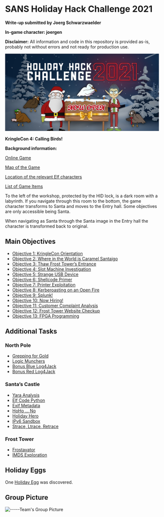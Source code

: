 <h1 id="sans-holiday-hack-challenge-2021">SANS Holiday Hack Challenge 2021</h1>
<p><strong>Write-up submitted by Joerg Schwarzwaelder</strong></p>
<p><strong>In-game character: joergen</strong></p>
<p><strong>Disclaimer:</strong> All information and code in this repository is provided as-is, probably not without errors and not ready for production use.</p>
<p><img src="https://github.com/joergschwarzwaelder/hhc2021/blob/master/hhc2021-logo.jpg" alt="HHC2021 Logo"></p>
<p><strong>KringleCon 4: Calling Birds!</strong></p>
<p><strong>Background information:</strong></p>
<p><a href="https://2021.kringlecon.com/">Online Game</a></p>
<p><a href="https://github.com/joergschwarzwaelder/hhc2021/blob/master/Map.md">Map of the Game</a></p>
<p><a href="https://github.com/joergschwarzwaelder/hhc2021/blob/master/Elf%20Directory.md">Location of the relevant Elf characters</a></p>
<p><a href="https://github.com/joergschwarzwaelder/hhc2021/blob/master/Items.md">List of Game Items</a></p>
<p>To the left of the workshop, protected by the HID lock, is a dark room with a labyrinth. If you navigate through this room to the bottom, the game character transforms to Santa and moves to the Entry hall. Some objectives are only accessible being Santa.</p>
<p>When navigating as Santa through the Santa image in the Entry hall the character is transformed back to original.</p>
<h2 id="main-objectives">Main Objectives</h2>
<ul>
<li><a href="https://github.com/joergschwarzwaelder/hhc2021/tree/master/Objective-1">Objective 1: KringleCon Orientation</a></li>
<li><a href="https://github.com/joergschwarzwaelder/hhc2021/tree/master/Objective-2">Objective 2: Where in the World is Caramel Santaigo</a></li>
<li><a href="https://github.com/joergschwarzwaelder/hhc2021/tree/master/Objective-3">Objective 3: Thaw Frost Tower’s Entrance</a></li>
<li><a href="https://github.com/joergschwarzwaelder/hhc2021/tree/master/Objective-4">Objective 4: Slot Machine Investigation</a></li>
<li><a href="https://github.com/joergschwarzwaelder/hhc2021/tree/master/Objective-5">Objective 5: Strange USB Device</a></li>
<li><a href="https://github.com/joergschwarzwaelder/hhc2021/tree/master/Objective-6">Objective 6: Shellcode Primer</a></li>
<li><a href="https://github.com/joergschwarzwaelder/hhc2021/tree/master/Objective-7">Objective 7: Printer Exploitation</a></li>
<li><a href="https://github.com/joergschwarzwaelder/hhc2021/tree/master/objective-8">Objective 8: Kerberoasting on an Open Fire</a></li>
<li><a href="https://github.com/joergschwarzwaelder/hhc2021/tree/master/Objective-9">Objective 9: Splunk!</a></li>
<li><a href="https://github.com/joergschwarzwaelder/hhc2021/tree/master/Objective-10">Objective 10: Now Hiring!</a></li>
<li><a href="https://github.com/joergschwarzwaelder/hhc2021/tree/master/Objective-11">Objective 11: Customer Complaint Analysis</a></li>
<li><a href="https://github.com/joergschwarzwaelder/hhc2021/tree/master/Objective-12">Objective 12: Frost Tower Website Checkup</a></li>
<li><a href="https://github.com/joergschwarzwaelder/hhc2021/tree/master/Objective-13">Objective 13: FPGA Programming</a></li>
</ul>
<h2 id="additional-tasks">Additional Tasks</h2>
<h3 id="north-pole">North Pole</h3>
<ul>
<li><a href="https://github.com/joergschwarzwaelder/hhc2021/blob/master/Additional/Grepping%20for%20Gold.md">Grepping for Gold</a></li>
<li><a href="https://github.com/joergschwarzwaelder/hhc2021/blob/master/Additional/Login%20Munchers.md">Logic Munchers</a></li>
<li><a href="https://github.com/joergschwarzwaelder/hhc2021/blob/master/Additional/Bonus%20Blue%20Log4Jack.md">Bonus Blue Log4Jack</a></li>
<li><a href="https://github.com/joergschwarzwaelder/hhc2021/blob/master/Additional/Bonus%20Red%20Log4Jack.md">Bonus Red Log4Jack</a></li>
</ul>
<h3 id="santas-castle">Santa’s Castle</h3>
<ul>
<li><a href="https://github.com/joergschwarzwaelder/hhc2021/blob/master/Additional/Yara%20Analysis.md">Yara Analysis</a></li>
<li><a href="https://github.com/joergschwarzwaelder/hhc2021/blob/master/Additional/Elf%20Code%20Python.md">Elf Code Python</a></li>
<li><a href="https://github.com/joergschwarzwaelder/hhc2021/blob/master/Additional/Exif%20Metadata.md">Exif Metadata</a></li>
<li><a href="https://github.com/joergschwarzwaelder/hhc2021/blob/master/Additional/HoHo...No.md">HoHo … No</a></li>
<li><a href="https://github.com/joergschwarzwaelder/hhc2021/blob/master/Additional/Holiday%20Hero.md">Holiday Hero</a></li>
<li><a href="https://github.com/joergschwarzwaelder/hhc2021/blob/master/Additional/IPv6%20Sandbox.md">IPv6 Sandbox</a></li>
<li><a href="https://github.com/joergschwarzwaelder/hhc2021/blob/master/Additional/Strace,%20Ltrace,%20Retrace.md">Strace, Ltrace, Retrace</a></li>
</ul>
<h3 id="frost-tower">Frost Tower</h3>
<ul>
<li><a href="https://github.com/joergschwarzwaelder/hhc2021/blob/master/Additional/Frostavator.md">Frostavator</a></li>
<li><a href="https://github.com/joergschwarzwaelder/hhc2021/blob/master/Additional/IMDS%20Exploration.md">IMDS Exploration</a></li>
</ul>
<h2 id="holiday-eggs">Holiday Eggs</h2>
<p>One <a href="https://github.com/joergschwarzwaelder/hhc2021/blob/master/Holiday%20Eggs.md">Holiday Egg</a> was discovered.</p>
<h2 id="group-picture">Group Picture</h2>
<p><img src="https://github.com/joergschwarzwaelder/hhc2020/blob/master/Group%20Picture.png-----" alt="-----Team's Group Picture"></p>

